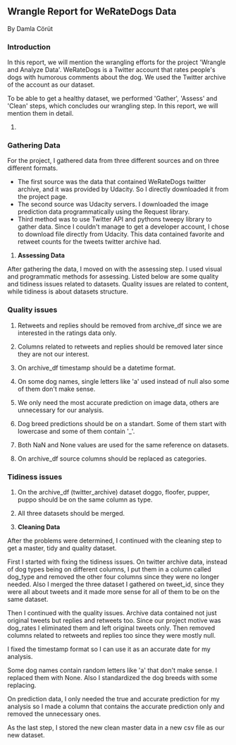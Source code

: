 ## **Wrangle Report for WeRateDogs Data**

By Damla Cörüt

### **Introduction**

In this report, we will mention the wrangling efforts for the project &#39;Wrangle and Analyze Data&#39;. WeRateDogs is a Twitter account that rates people&#39;s dogs with humorous comments about the dog. We used the Twitter archive of the account as our dataset.

To be able to get a healthy dataset, we performed &#39;Gather&#39;, &#39;Assess&#39; and &#39;Clean&#39; steps, which concludes our wrangling step. In this report, we will mention them in detail.

1.
### **Gathering Data**

For the project, I gathered data from three different sources and on three different formats.

- The first source was the data that contained WeRateDogs twitter archive, and it was provided by Udacity. So I directly downloaded it from the project page.
- The second source was Udacity servers. I downloaded the image prediction data programmatically using the Request library.
- Third method was to use Twitter API and pythons tweepy library to gather data. Since I couldn&#39;t manage to get a developer account, I chose to download file directly from Udacity. This data contained favorite and retweet counts for the tweets twitter archive had.

1. **Assessing Data**

After gathering the data, I moved on with the assessing step. I used visual and programmatic methods for assessing. Listed below are some quality and tidiness issues related to datasets. Quality issues are related to content, while tidiness is about datasets structure.

### **Quality issues**

1. Retweets and replies should be removed from archive\_df since we are interested in the ratings data only.
2. Columns related to retweets and replies should be removed later since they are not our interest.
3. On archive\_df timestamp should be a datetime format.
4. On some dog names, single letters like &#39;a&#39; used instead of null also some of them don&#39;t make sense.

1. We only need the most accurate prediction on image data, others are unnecessary for our analysis.
2. Dog breed predictions should be on a standart. Some of them start with lowercase and some of them contain &#39;\_&#39;.
3. Both NaN and None values are used for the same reference on datasets.
4. On archive\_df source columns should be replaced as categories.

### **Tidiness issues**

1. On the archive\_df (twitter\_archive) dataset doggo, floofer, pupper, puppo should be on the same column as type.
2. All three datasets should be merged.

1. **Cleaning Data**

After the problems were determined, I continued with the cleaning step to get a master, tidy and quality dataset.

First I started with fixing the tidiness issues. On twitter archive data, instead of dog types being on different columns, I put them in a column called dog\_type and removed the other four columns since they were no longer needed. Also I merged the three dataset I gathered on tweet\_id, since they were all about tweets and it made more sense for all of them to be on the same dataset.

Then I continued with the quality issues. Archive data contained not just original tweets but replies and retweets too. Since our project motive was dog\_rates I eliminated them and left original tweets only. Then removed columns related to retweets and replies too since they were mostly null.

I fixed the timestamp format so I can use it as an accurate date for my analysis.

Some dog names contain random letters like &#39;a&#39; that don&#39;t make sense. I replaced them with None. Also I standardized the dog breeds with some replacing.

On prediction data, I only needed the true and accurate prediction for my analysis so I made a column that contains the accurate prediction only and removed the unnecessary ones.

As the last step, I stored the new clean master data in a new csv file as our new dataset.

